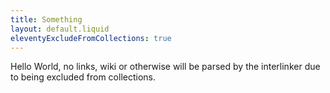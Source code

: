 ```yaml
---
title: Something
layout: default.liquid
eleventyExcludeFromCollections: true
---
```


Hello World, no links, wiki or otherwise will be parsed by the interlinker due to being excluded from collections.

